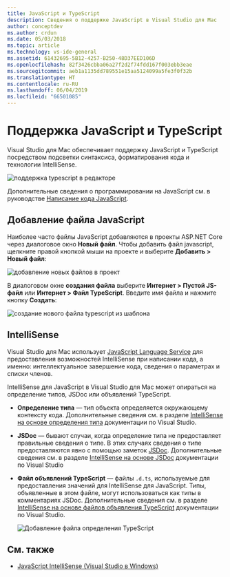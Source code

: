 ```yaml
---
title: JavaScript и TypeScript
description: Сведения о поддержке JavaScript в Visual Studio для Mac
author: conceptdev
ms.author: crdun
ms.date: 05/03/2018
ms.topic: article
ms.technology: vs-ide-general
ms.assetid: 61432695-5B12-4257-B250-48D37EED106D
ms.openlocfilehash: 82f3426cbba06a27f2d2f74fdd167f003ebb3eae
ms.sourcegitcommit: aeb1a1135dd789551e15aa5124099a5fe3f0f32b
ms.translationtype: HT
ms.contentlocale: ru-RU
ms.lasthandoff: 06/04/2019
ms.locfileid: "66501085"
---
```

# <a name="javascript-and-typescript-support"></a>Поддержка JavaScript и TypeScript

Visual Studio для Mac обеспечивает поддержку JavaScript и TypeScript посредством подсветки синтаксиса, форматирования кода и технологии IntelliSense.

![поддержка typescript в редакторе](https://msdnshared.blob.core.windows.net/media/2018/03/TypeScript-editor.gif)

Дополнительные сведения о программировании на JavaScript см. в руководстве [Написание кода JavaScript](/scripting/javascript/writing-javascript-code).

## <a name="adding-a-javascript-file"></a>Добавление файла JavaScript

Наиболее часто файлы JavaScript добавляются в проекты ASP.NET Core через диалоговое окно **Новый файл**. Чтобы добавить файл javascript, щелкните правой кнопкой мыши на проекте и выберите **Добавить > Новый файл**:

![добавление новых файлов в проект](media/javascript-image1.png)

В диалоговом окне **создания файла** выберите **Интернет > Пустой JS-файл** или **Интернет > Файл TypeScript**. Введите имя файла и нажмите кнопку **Создать**:

![создание нового файла typescript из шаблона](media/javascript-image2.png)

## <a name="intellisense"></a>IntelliSense

Visual Studio для Mac использует [JavaScript Language Service](/visualstudio/ide/javascript-intellisense) для предоставления возможностей IntelliSense при написании кода, а именно: интеллектуальное завершение кода, сведения о параметрах и списки членов.

IntelliSense для JavaScript в Visual Studio для Mac может опираться на определение типов, JSDoc или объявлений TypeScript.

- **Определение типа** — тип объекта определяется окружающему контексту кода. Дополнительные сведения см. в разделе [IntelliSense на основе определения типа](/visualstudio/ide/javascript-intellisense#intellisense-based-on-type-inference) документации по Visual Studio.
- **JSDoc** — бывают случаи, когда определение типа не предоставляет правильные сведения о типе. В этих случаях сведения о типе предоставляются явно с помощью заметок [JSDoc](https://jsdoc.app/about-getting-started.html). Дополнительные сведения см. в разделе [IntelliSense на основе JSDoc](/visualstudio/ide/javascript-intellisense#intellisense-based-on-jsdoc) документации по Visual Studio
- **Файл объявлений TypeScript** — файлы `.d.ts`, используемые для предоставления значений для IntelliSense для JavaScript. Типы, объявленные в этом файле, могут использоваться как типы в комментариях JSDoc. Дополнительные сведения см. в разделе [IntelliSense на основе файлов объявления TypeScript](/visualstudio/ide/javascript-intellisense#intellisense-based-on-typescript-declaration-files) документации по Visual Studio.

    ![Добавление файла определения TypeScript](media/javascript-image3.png)

## <a name="see-also"></a>См. также

- [JavaScript IntelliSense (Visual Studio в Windows)](/visualstudio/ide/javascript-intellisense)
